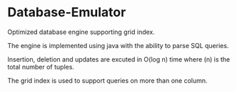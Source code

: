 # Database-Emulator
 Optimized database engine supporting grid index.

 The engine is implemented using java with the ability to parse SQL queries.

 Insertion, deletion and updates are excuted in O(log n) time where (n) is the total number of tuples.

 The grid index is used to support queries on more than one column.



